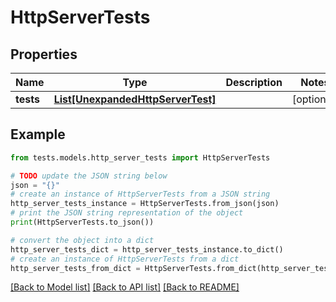 # HttpServerTests


## Properties

Name | Type | Description | Notes
------------ | ------------- | ------------- | -------------
**tests** | [**List[UnexpandedHttpServerTest]**](UnexpandedHttpServerTest.md) |  | [optional] 

## Example

```python
from tests.models.http_server_tests import HttpServerTests

# TODO update the JSON string below
json = "{}"
# create an instance of HttpServerTests from a JSON string
http_server_tests_instance = HttpServerTests.from_json(json)
# print the JSON string representation of the object
print(HttpServerTests.to_json())

# convert the object into a dict
http_server_tests_dict = http_server_tests_instance.to_dict()
# create an instance of HttpServerTests from a dict
http_server_tests_from_dict = HttpServerTests.from_dict(http_server_tests_dict)
```
[[Back to Model list]](../README.md#documentation-for-models) [[Back to API list]](../README.md#documentation-for-api-endpoints) [[Back to README]](../README.md)


